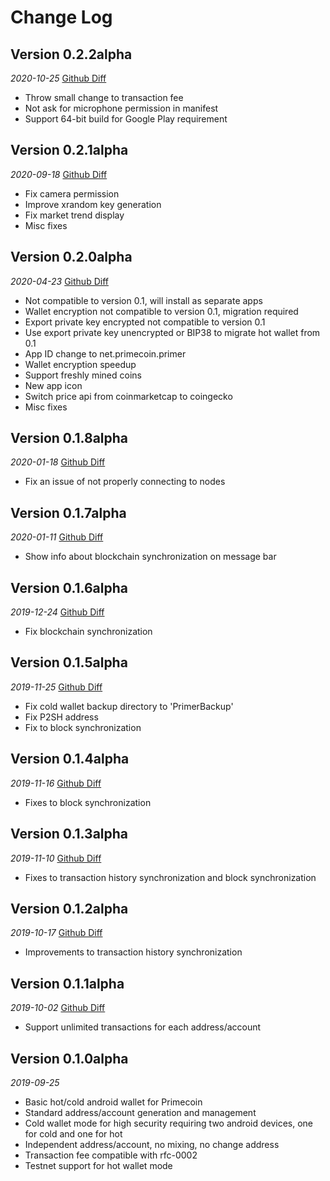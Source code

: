 Change Log
==========

## Version 0.2.2alpha
_2020-10-25_ [Github Diff](https://github.com/primecoin/primer-android/compare/0.2.1alpha...0.2.2alpha)
 * Throw small change to transaction fee
 * Not ask for microphone permission in manifest
 * Support 64-bit build for Google Play requirement

## Version 0.2.1alpha
_2020-09-18_ [Github Diff](https://github.com/primecoin/primer-android/compare/0.2.0alpha...0.2.1alpha)
 * Fix camera permission
 * Improve xrandom key generation
 * Fix market trend display
 * Misc fixes

## Version 0.2.0alpha
_2020-04-23_ [Github Diff](https://github.com/primecoin/primer-android/compare/0.1.8alpha...0.2.0alpha)
 * Not compatible to version 0.1, will install as separate apps
 * Wallet encryption not compatible to version 0.1, migration required
 * Export private key encrypted not compatible to version 0.1
 * Use export private key unencrypted or BIP38 to migrate hot wallet from 0.1
 * App ID change to net.primecoin.primer
 * Wallet encryption speedup
 * Support freshly mined coins
 * New app icon
 * Switch price api from coinmarketcap to coingecko
 * Misc fixes

## Version 0.1.8alpha
_2020-01-18_ [Github Diff](https://github.com/primecoin/primer-android/compare/0.1.7alpha...0.1.8alpha)
 * Fix an issue of not properly connecting to nodes

## Version 0.1.7alpha
_2020-01-11_ [Github Diff](https://github.com/primecoin/primer-android/compare/0.1.6alpha...0.1.7alpha)
 * Show info about blockchain synchronization on message bar

## Version 0.1.6alpha
_2019-12-24_ [Github Diff](https://github.com/primecoin/primer-android/compare/0.1.5alpha...0.1.6alpha)
 * Fix blockchain synchronization

## Version 0.1.5alpha
_2019-11-25_ [Github Diff](https://github.com/primecoin/primer-android/compare/0.1.4alpha...0.1.5alpha)
 * Fix cold wallet backup directory to 'PrimerBackup'
 * Fix P2SH address
 * Fix to block synchronization

## Version 0.1.4alpha
_2019-11-16_ [Github Diff](https://github.com/primecoin/primer-android/compare/0.1.3alpha...0.1.4alpha)
 * Fixes to block synchronization

## Version 0.1.3alpha
_2019-11-10_ [Github Diff](https://github.com/primecoin/primer-android/compare/0.1.2alpha...0.1.3alpha)
 * Fixes to transaction history synchronization and block synchronization

## Version 0.1.2alpha
_2019-10-17_ [Github Diff](https://github.com/primecoin/primer-android/compare/0.1.1alpha...0.1.2alpha)
 * Improvements to transaction history synchronization

## Version 0.1.1alpha
_2019-10-02_ [Github Diff](https://github.com/primecoin/primer-android/compare/0.1.0alpha...0.1.1alpha)
 * Support unlimited transactions for each address/account

## Version 0.1.0alpha
_2019-09-25_
 * Basic hot/cold android wallet for Primecoin
 * Standard address/account generation and management
 * Cold wallet mode for high security requiring two android devices, one for cold and one for hot
 * Independent address/account, no mixing, no change address
 * Transaction fee compatible with rfc-0002
 * Testnet support for hot wallet mode
